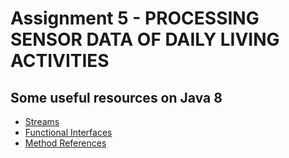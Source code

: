 # Assignment 5 - PROCESSING SENSOR DATA OF DAILY LIVING ACTIVITIES

## Some useful resources on Java 8
* [Streams](https://www.baeldung.com/java-8-streams)
* [Functional Interfaces](https://www.baeldung.com/java-8-functional-interfaces)
* [Method References](https://www.codementor.io/@eh3rrera/using-java-8-method-reference-du10866vxr)
